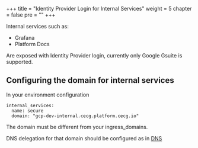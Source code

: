 +++
title = "Identity Provider Login for Internal Services"
weight = 5
chapter = false
pre = ""
+++

Internal services such as:

* Grafana
* Platform Docs

Are exposed with Identity Provider login, currently only Google Gsuite is supported.

## Configuring the domain for internal services

In your environment configuration 

```
internal_services:
  name: secure
  domain: "gcp-dev-internal.cecg.platform.cecg.io"
```

The domain must be different from your ingress_domains.

DNS delegation for that domain should be configured as in [DNS](../dns)

